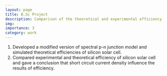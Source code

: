 ```yaml
---
layout: page
title: B.Sc Project
description: Comparison of the theoretical and experimental efficiency of silicon solar cell.
img:
importance: 3
category: work
---
```

1. Developed a modified version of spectral p-n junction model and simulated theoretical efficiencies of silicon solar cell.
2. Compared experimental and theoretical efficiency of silicon solar cell and gave a conclusion that short circuit current density influence
the results of efficiency.

```
